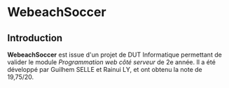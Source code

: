 # WebeachSoccer

## Introduction

**WebeachSoccer** est issue d'un projet de DUT Informatique permettant de valider le module *Programmation web côté serveur* de 2e année. Il a été développé par Guilhem SELLE et Rainui LY, et ont obtenu la note de 19,75/20.

